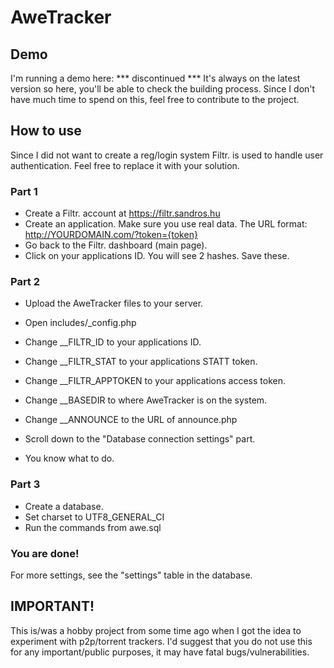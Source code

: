 AweTracker
==========

## Demo
I'm running a demo here: *** discontinued ***
It's always on the latest version so here, you'll be able to check the building process.
Since I don't have much time to spend on this, feel free to contribute to the project.

## How to use
Since I did not want to create a reg/login system Filtr. is used to handle user authentication. Feel free to replace it with your solution.

### Part 1
- Create a Filtr. account at https://filtr.sandros.hu
- Create an application. Make sure you use real data. The URL format: http://YOURDOMAIN.com/?token={token}
- Go back to the Filtr. dashboard (main page).
- Click on your applications ID. You will see 2 hashes. Save these.

### Part 2
- Upload the AweTracker files to your server.
- Open includes/_config.php

- Change __FILTR_ID to your applications ID.
- Change __FILTR_STAT to your applications STATT token.
- Change __FILTR_APPTOKEN to your applications access token.

- Change __BASEDIR to where AweTracker is on the system.
- Change __ANNOUNCE to the URL of announce.php

- Scroll down to the "Database connection settings" part.
- You know what to do.

### Part 3
- Create a database.
- Set charset to UTF8_GENERAL_CI
- Run the commands from awe.sql

### You are done!
For more settings, see the "settings" table in the database.

## IMPORTANT!
This is/was a hobby project from some time ago when I got the idea to experiment with p2p/torrent trackers.
I'd suggest that you do not use this for any important/public purposes, it may have fatal bugs/vulnerabilities. 
